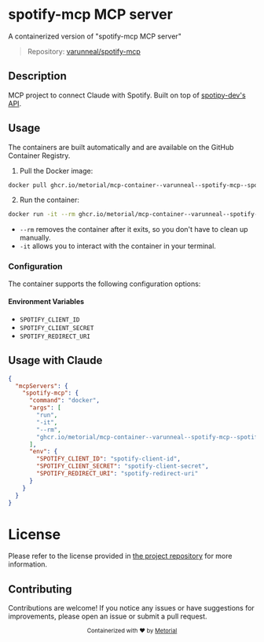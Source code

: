 
# spotify-mcp MCP server

A containerized version of "spotify-mcp MCP server"

> Repository: [varunneal/spotify-mcp](https://github.com/varunneal/spotify-mcp)

## Description

MCP project to connect Claude with Spotify. Built on top of [spotipy-dev's API](https://github.com/spotipy-dev/spotipy/tree/2.24.0).


## Usage

The containers are built automatically and are available on the GitHub Container Registry.

1. Pull the Docker image:

```bash
docker pull ghcr.io/metorial/mcp-container--varunneal--spotify-mcp--spotify-mcp
```

2. Run the container:

```bash
docker run -it --rm ghcr.io/metorial/mcp-container--varunneal--spotify-mcp--spotify-mcp 
```

- `--rm` removes the container after it exits, so you don't have to clean up manually.
- `-it` allows you to interact with the container in your terminal.


### Configuration

The container supports the following configuration options:




#### Environment Variables

- `SPOTIFY_CLIENT_ID`
- `SPOTIFY_CLIENT_SECRET`
- `SPOTIFY_REDIRECT_URI`




## Usage with Claude

```json
{
  "mcpServers": {
    "spotify-mcp": {
      "command": "docker",
      "args": [
        "run",
        "-it",
        "--rm",
        "ghcr.io/metorial/mcp-container--varunneal--spotify-mcp--spotify-mcp"
      ],
      "env": {
        "SPOTIFY_CLIENT_ID": "spotify-client-id",
        "SPOTIFY_CLIENT_SECRET": "spotify-client-secret",
        "SPOTIFY_REDIRECT_URI": "spotify-redirect-uri"
      }
    }
  }
}
```

# License

Please refer to the license provided in [the project repository](https://github.com/varunneal/spotify-mcp) for more information.

## Contributing

Contributions are welcome! If you notice any issues or have suggestions for improvements, please open an issue or submit a pull request.

<div align="center">
  <sub>Containerized with ❤️ by <a href="https://metorial.com">Metorial</a></sub>
</div>
  